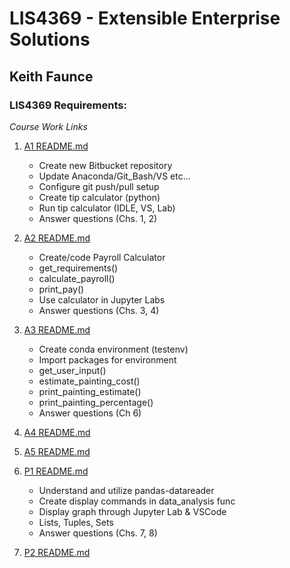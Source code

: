 

# LIS4369 - Extensible Enterprise Solutions

## Keith Faunce

### LIS4369 Requirements:

*Course Work Links*

1. [A1 README.md](a1/README.md "Keiths A1 README.md file")
    - Create new Bitbucket repository 
    - Update Anaconda/Git_Bash/VS etc...
    - Configure git push/pull setup
    - Create tip calculator (python)
    - Run tip calculator (IDLE, VS, Lab)
    - Answer questions (Chs. 1, 2)

2. [A2 README.md](a2/README.md "Keiths A2 README.md file")
    - Create/code Payroll Calculator
    - get_requirements()
    - calculate_payroll()
    - print_pay()
    - Use calculator in Jupyter Labs
    - Answer questions (Chs. 3, 4)


3. [A3 README.md](a3/README.md "Keiths A3 README.md file")
    - Create conda environment (testenv)
    - Import packages for environment
    - get_user_input()
    - estimate_painting_cost()
    - print_painting_estimate()
    - print_painting_percentage()
    - Answer questions (Ch 6)


4. [A4 README.md](a4/README.md "Keiths A4 README.md file")


5. [A5 README.md](a5/README.md "Keiths A5 README.md file")


6. [P1 README.md](p1/README.md "Keiths P1 README.md file")
    - Understand and utilize pandas-datareader
    - Create display commands in data_analysis func
    - Display graph through Jupyter Lab & VSCode
    - Lists, Tuples, Sets
    - Answer questions (Chs. 7, 8)


7. [P2 README.md](p2/README.md "Keiths P2 README.md file")
